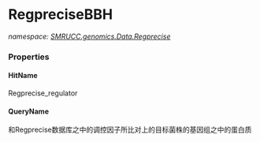 ﻿# RegpreciseBBH
_namespace: [SMRUCC.genomics.Data.Regprecise](./index.md)_






### Properties

#### HitName
Regprecise_regulator
#### QueryName
和Regprecise数据库之中的调控因子所比对上的目标菌株的基因组之中的蛋白质
